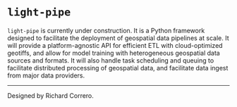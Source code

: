 # `light-pipe`

`light-pipe` is currently under construction. It is a Python framework designed to facilitate the deployment of geospatial data pipelines at scale. It will provide a platform-agnostic API for efficient ETL with cloud-optimized geotiffs, and allow for model training with heterogeneous geospatial data sources and formats. It will also handle task scheduling and queuing to facilitate distributed processing of geospatial data, and facilitate data ingest from major data providers.

---

Designed by Richard Correro.